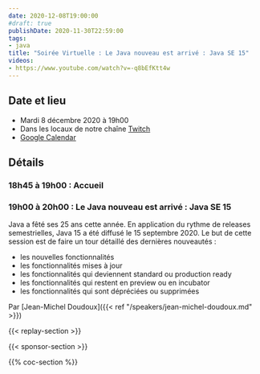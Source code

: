 ```yaml
---
date: 2020-12-08T19:00:00
#draft: true
publishDate: 2020-11-30T22:59:00
tags:
- java
title: "Soirée Virtuelle : Le Java nouveau est arrivé : Java SE 15"
videos:
- https://www.youtube.com/watch?v=-q8bEfKtt4w
---
```


## Date et lieu

- Mardi 8 décembre 2020 à 19h00
- Dans les locaux de notre chaîne [Twitch](https://www.twitch.tv/parisjug)
- [Google Calendar](https://www.google.com/calendar/render?action=TEMPLATE&text=Paris+JUG+-+Soir%C3%A9e+Virtuelle%3A+Le+Java+nouveau+est+arriv%C3%A9+%3A+Java+SE+15+%282020%2F12%2F08%29&details=%3Cp%3E+%3Cstrong%3E18h45+%C3%A0+19h00+%3A+Accueil%3C%2Fstrong%3E+%3C%2Fp%3E%0A%3Cp%3E%3C%2Fp%3E+%0A%3Cstrong%3E19h00+%C3%A0+20h00+%3A+Le+Java+nouveau+est+arriv%C3%A9+%3A+Java+SE+15%3C%2Fstrong%3E%0A%3Cp%3EJava+a+f%C3%AAt%C3%A9+ses+25+ans+cette+ann%C3%A9e.+En+application+du+rythme+de+releases+semestrielles%2C+Java+15+a+%C3%A9t%C3%A9+diffus%C3%A9+le+15+septembre+2020.+%3Cbr%3ELe+but+de+cette+session+est+de+faire+un+tour+d%C3%A9taill%C3%A9+des+derni%C3%A8res+nouveaut%C3%A9s+%3A%3C%2Fp%3E%0A%3Cul%3E%0A+%3Cli%3Eles+nouvelles+fonctionnalit%C3%A9s%3C%2Fli%3E%0A+%3Cli%3Eles+fonctionnalit%C3%A9s+mises+%C3%A0+jour%3C%2Fli%3E%0A+%3Cli%3Eles+fonctionnalit%C3%A9s+qui+deviennent+standard+ou+production+ready%3C%2Fli%3E%0A+%3Cli%3Eles+fonctionnalit%C3%A9s+qui+restent+en+preview+ou+en+incubator%3C%2Fli%3E%0A+%3Cli%3Eles+fonctionnalit%C3%A9s+qui+sont+d%C3%A9pr%C3%A9ci%C3%A9es+ou+supprim%C3%A9es%3C%2Fli%3E%0A%3C%2Ful%3E%0A%3Cp%3Epar+%3Cspan+class%3D%22wikilink%22%3E%3Ca+href%3D%22%2Fxwiki%2Fwiki%2Foldversion%2Fview%2FSpeaker%2FDoudouxJeanMichel%22%3EJean-Michel+Doudoux%3C%2Fa%3E%3C%2Fspan%3E%3C%2Fp%3E&location=bouhs%3A%2F%2Fwww.twitch.tv%2Fparisjug&dates=20201208T174500Z%2F20201208T191500Z)

## Détails

### 18h45 à 19h00 : Accueil

### 19h00 à 20h00 : Le Java nouveau est arrivé : Java SE 15

Java a fêté ses 25 ans cette année. En application du rythme de releases semestrielles, Java 15 a été diffusé le 15 septembre 2020.
Le but de cette session est de faire un tour détaillé des dernières nouveautés :

- les nouvelles fonctionnalités
- les fonctionnalités mises à jour
- les fonctionnalités qui deviennent standard ou production ready
- les fonctionnalités qui restent en preview ou en incubator
- les fonctionnalités qui sont dépréciées ou supprimées

Par [Jean-Michel Doudoux]({{< ref "/speakers/jean-michel-doudoux.md" >}})

{{< replay-section >}}

{{< sponsor-section >}}

{{% coc-section %}}
